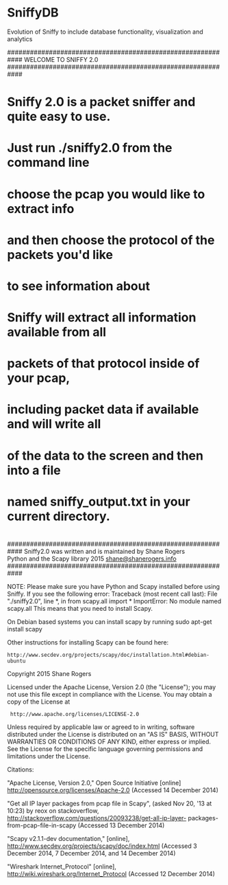 # SniffyDB
Evolution of Sniffy to include database functionality, visualization and analytics

############################################################ 
                    WELCOME TO SNIFFY 2.0
############################################################ 
#                                                          # 
# Sniffy 2.0 is a packet sniffer and quite easy to use.    # 
# Just run  ./sniffy2.0 from the command line              # 
# choose the pcap you would like to extract info           # 
# and then choose the protocol of the packets you'd like   # 
# to see information about                                 # 
#                                                          # 
#                                                          #  
# Sniffy will extract all information available from all   # 
# packets of that protocol inside of your pcap,            #
# including packet data if available and will write all    #
# of the data to the screen and then into a file           # 
# named sniffy_output.txt in your current directory.       # 
#                                                          #  
############################################################ 
 Sniffy2.0  was written and is maintained by Shane Rogers  
 Python and the Scapy library 2015   shane@shanerogers.info    
############################################################ 


NOTE: Please make sure you have Python and Scapy installed 
before using Sniffy.  If you see the following error:
    Traceback (most recent call last):
    File "./sniffy2.0", line *, in <module>
    from scapy.all import *
    ImportError: No module named scapy.all
This means that you need to install Scapy. 

On Debian based systems you can install scapy by running
sudo apt-get install scapy

Other instructions for installing Scapy can be found here:

    http://www.secdev.org/projects/scapy/doc/installation.html#debian-ubuntu



Copyright 2015 Shane Rogers

Licensed under the Apache License, Version 2.0 (the "License");
you may not use this file except in compliance with the License.
You may obtain a copy of the License at

     http://www.apache.org/licenses/LICENSE-2.0

Unless required by applicable law or agreed to in writing, software
distributed under the License is distributed on an "AS IS" BASIS,
WITHOUT WARRANTIES OR CONDITIONS OF ANY KIND, either express or implied.
See the License for the specific language governing permissions and
limitations under the License.

Citations:

"Apache License, Version 2.0," Open Source Initiative [online] 
http://opensource.org/licenses/Apache-2.0 (Accessed 14 December 2014)

"Get all IP layer packages from pcap file in Scapy", 
(asked Nov 20, '13 at 10:23) by reox on stackoverflow, 
http://stackoverflow.com/questions/20093238/get-all-ip-layer-
packages-from-pcap-file-in-scapy (Accessed 13 December 2014)

"Scapy v2.1.1-dev documentation," [online], 
http://www.secdev.org/projects/scapy/doc/index.html 
(Accessed 3 December 2014, 7 December 2014, and 14 December 2014)

"Wireshark Internet_Protocol" [online], 
http://wiki.wireshark.org/Internet_Protocol 
(Accessed 12 December 2014)

